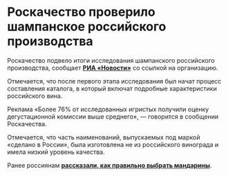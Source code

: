 Роскачество проверило шампанское российского производства
=========================================================

Роскачество подвело итоги исследования шампанского российского производства, сообщает [**РИА «Новости»**](http://ria.ru) со ссылкой на организацию.

Отмечается, что после первого этапа исследования был начат процесс составления каталога, в который включат подробные характеристики российского вина.

 Реклама      «Более 76% от исследованных игристых получили оценку дегустационной комиссии выше среднего», — говорится в сообщении Роскачества.

Отмечается, что часть наименований, выпускаемых под маркой «сделано в России», была изготовлена не из российского винограда и имела низкий уровень качества.

Ранее россиянам [**рассказали, как правильно выбрать мандарины**](https://www.gazeta.ru/business/news/2018/11/29/n_12348823.shtml).

 